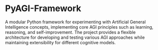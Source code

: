 # PyAGI-Framework
A modular Python framework for experimenting with Artificial General Intelligence concepts, implementing core AGI principles such as learning, reasoning, and self-improvement. The project provides a flexible architecture for developing and testing various AGI approaches while maintaining extensibility for different cognitive models.
